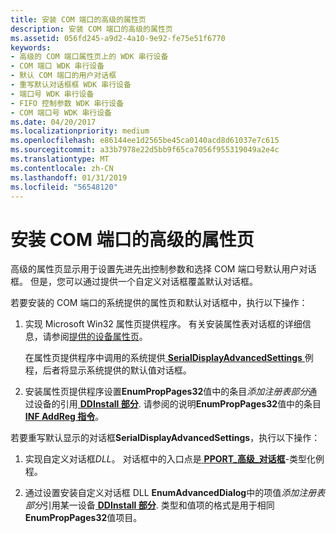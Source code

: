 ```yaml
---
title: 安装 COM 端口的高级的属性页
description: 安装 COM 端口的高级的属性页
ms.assetid: 056fd245-a9d2-4a10-9e92-fe75e51f6770
keywords:
- 高级的 COM 端口属性页上的 WDK 串行设备
- COM 端口 WDK 串行设备
- 默认 COM 端口的用户对话框
- 重写默认对话框框 WDK 串行设备
- 端口号 WDK 串行设备
- FIFO 控制参数 WDK 串行设备
- COM 端口号 WDK 串行设备
ms.date: 04/20/2017
ms.localizationpriority: medium
ms.openlocfilehash: e86144ee1d2565be45ca0140acd8d61037e7c615
ms.sourcegitcommit: a33b7978e22d5bb9f65ca7056f955319049a2e4c
ms.translationtype: MT
ms.contentlocale: zh-CN
ms.lasthandoff: 01/31/2019
ms.locfileid: "56548120"
---
```

# <a name="installing-an-advanced-properties-page-for-a-com-port"></a>安装 COM 端口的高级的属性页





高级的属性页显示用于设置先进先出控制参数和选择 COM 端口号默认用户对话框。 但是，您可以通过提供一个自定义对话框覆盖默认对话框。

若要安装的 COM 端口的系统提供的属性页和默认对话框中，执行以下操作：

1.  实现 Microsoft Win32 属性页提供程序。 有关安装属性表对话框的详细信息，请参阅[提供的设备属性页](https://msdn.microsoft.com/library/windows/hardware/ff549784)。

    在属性页提供程序中调用的系统提供[ **SerialDisplayAdvancedSettings** ](https://msdn.microsoft.com/library/windows/hardware/ff547447)例程，后者将显示系统提供的默认值对话框。

2.  安装属性页提供程序设置**EnumPropPages32**值中的条目*添加注册表部分*通过设备的引用[ **DDInstall 部分**](https://msdn.microsoft.com/library/windows/hardware/ff547344). 请参阅的说明**EnumPropPages32**值中的条目[ **INF AddReg 指令**](https://msdn.microsoft.com/library/windows/hardware/ff546320)。

若要重写默认显示的对话框**SerialDisplayAdvancedSettings**，执行以下操作：

1.  实现自定义对话框*DLL*。 对话框中的入口点是[ **PPORT\_高级\_对话框**](https://msdn.microsoft.com/library/windows/hardware/ff546956)-类型化例程。

2.  通过设置安装自定义对话框 DLL **EnumAdvancedDialog**中的项值*添加注册表部分*引用某一设备[ **DDInstall 部分**](https://msdn.microsoft.com/library/windows/hardware/ff547344). 类型和值项的格式是用于相同**EnumPropPages32**值项目。

 

 




